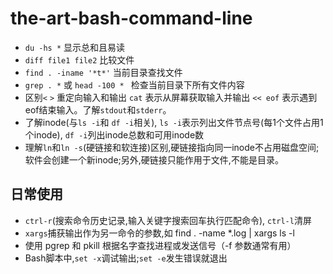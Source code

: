 # the-art-bash-command-line

- `du -hs *`   显示总和且易读
- `diff file1 file2`   比较文件
- `find . -iname '*t*'`   当前目录查找文件
- `grep . *` 或 `head -100 * ` 检查当前目录下所有文件内容
- 区别`<` `>` 重定向输入和输出
  `cat` 表示从屏幕获取输入并输出
  `<< eof` 表示遇到eof结束输入。了解`stdout`和`stderr`。
- 了解inode(与`ls -i`和 `df -i`相关), `ls -i`表示列出文件节点号(每1个文件占用1个inode), `df -i`列出inode总数和可用inode数
- 理解`ln`和`ln -s`(硬链接和软连接)区别,硬链接指向同一inode不占用磁盘空间;软件会创建一个新inode;另外,硬链接只能作用于文件,不能是目录。
## 日常使用
- `ctrl-r`(搜索命令历史记录,输入关键字搜索回车执行匹配命令), `ctrl-l`清屏
- `xargs`捕获输出作为另一命令的参数,如 find . -name *.log | xargs ls -l
- 使用 pgrep 和 pkill 根据名字查找进程或发送信号（-f 参数通常有用）
- Bash脚本中,`set -x`调试输出;`set -e`发生错误就退出 
